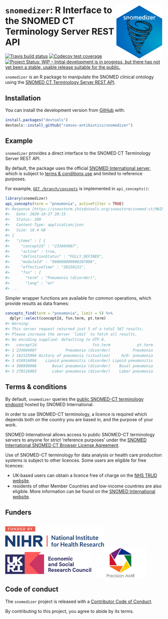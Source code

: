 
<!-- README.md is generated from README.Rmd. Please edit that file -->

# <img src="man/figures/logo.png" align="right" width="150px"/><code>snomedizer</code>: R Interface to the SNOMED CT Terminology Server REST API

<!-- badges: start -->

[![Travis build
status](https://travis-ci.com/ramses-antibiotics/snomedizer.svg?branch=master)](https://travis-ci.org/ramses-antibiotics/snomedizer)
[![Codecov test
coverage](https://codecov.io/gh/ramses-antibiotics/snomedizer/branch/master/graph/badge.svg)](https://codecov.io/gh/ramses-antibiotics/snomedizer?branch=master)
[![Project Status: WIP – Initial development is in progress, but there
has not yet been a stable, usable release suitable for the
public.](https://www.repostatus.org/badges/latest/wip.svg)](https://www.repostatus.org/#wip)

<!-- badges: end -->

<p class="lead">

<code>snomedizer</code> is an R package to manipulate the SNOMED
clinical ontology using the [SNOMED CT Terminology Server REST
API](https://github.com/IHTSDO/snowstorm).

</p>

## Installation

<!-- 
You can install the released version of snomedizer from [CRAN](https://CRAN.R-project.org) with:

``` r
install.packages("snomedizer")
```
-->

You can install the development version from
[GitHub](https://github.com/ramses-antibiotics/snomedizer) with:

``` r
install.packages("devtools")
devtools::install_github("ramses-antibiotics/snomedizer")
```

## Example

`snomedizer` provides a direct interface to the SNOMED CT Terminology
Server REST API.

By default, the package uses the official [SNOMED International
server](https://browser.ihtsdotools.org/snowstorm/snomed-ct/), which is
subject to [terms & conditions use](#terms-&-conditions) and limited to
reference purposes.

For example, [`GET
/branch/concepts`](https://snowstorm.ihtsdotools.org/snowstorm/snomed-ct/swagger-ui.html#!/Concepts/findConceptsUsingGET)
is implemented in `api_concepts()`:

``` r
library(snomedizer)
api_concepts(term = "pneumonia", activeFilter = TRUE)
#> Response [https://snowstorm.ihtsdotools.org/snowstorm/snomed-ct/MAIN/concepts?term=pneumonia&limit=50&offset=0&activeFilter=TRUE]
#>   Date: 2020-10-27 20:15
#>   Status: 200
#>   Content-Type: application/json
#>   Size: 18.4 kB
#> {
#>   "items" : [ {
#>     "conceptId" : "233604007",
#>     "active" : true,
#>     "definitionStatus" : "FULLY_DEFINED",
#>     "moduleId" : "900000000000207008",
#>     "effectiveTime" : "20150131",
#>     "fsn" : {
#>       "term" : "Pneumonia (disorder)",
#>       "lang" : "en"
#> ...
```

Simpler wrapper functions are available for common operations, which
provide results as data frames:

``` r
concepts_find(term = "pneumonia", limit = 5) %>% 
  dplyr::select(conceptId, fsn.term, pt.term) 
#> Warning: 
#> This server request returned just 5 of a total 567 results.
#> Please increase the server `limit` to fetch all results.
#> No encoding supplied: defaulting to UTF-8.
#>   conceptId                         fsn.term            pt.term
#> 1 233604007             Pneumonia (disorder)          Pneumonia
#> 2 161525004 History of pneumonia (situation)     H/O: pneumonia
#> 3 416916004    Lipoid pneumonitis (disorder) Lipoid pneumonitis
#> 4 300999006       Basal pneumonia (disorder)    Basal pneumonia
#> 5 278516003       Lobar pneumonia (disorder)    Lobar pneumonia
```

## Terms & conditions

By default, `snomedizer` queries the [public SNOMED-CT terminology
endpoint](https://snowstorm.ihtsdotools.org/snowstorm/snomed-ct/swagger-ui.html)
hosted by SNOMED International.

In order to use SNOMED-CT terminology, a licence is required which
depends both on the country you are based in, and the purpose of your
work.

SNOMED International allows access to public SNOMED-CT terminology
servers to anyone for strict ‘reference purposes’ under the [SNOMED
International SNOMED CT Browser License
Agreement](https://browser.ihtsdotools.org/).

Use of SNOMED-CT terminology for data analysis or health care production
systems is subject to other licences. Some users are eligible for free
licences:

  - UK-based users can obtain a licence free of charge on the [NHS TRUD
    website](https://isd.digital.nhs.uk/trud3).
  - residents of other Member Countries and low-income countries are
    also eligible. More information can be found on the [SNOMED
    International website](https://www.snomed.org/snomed-ct/get-snomed).

## Funders

<div style="display: table-cell;">

<a href="https://www.nihr.ac.uk/" ><img height="65px" style="vertical-align: bottom;" alt="National Institute of Health Research" src="man/figures/partner-logos/NIHR.svg" ></a>
  
<a href="https://www.esrc.ukri.org" ><img height="70px" style="vertical-align: bottom; bottom;margin-bottom: -7px;" alt="Economic and Social Research Council" src="man/figures/partner-logos/ESRC.svg" ></a>
  
<a href="https://www.ucl.ac.uk/infection-immunity/people/professor-judith-breuer/precision-amr"><img style="vertical-align: bottom;margin-bottom: -20px;" alt="Precision AMR" src="man/figures/partner-logos/pAMR.jpg" height="100px"></a>

</div>

## Code of conduct

The `snomedizer` project is released with a [Contributor Code of
Conduct](CODE_OF_CONDUCT.md).

By contributing to this project, you agree to abide by its terms.
